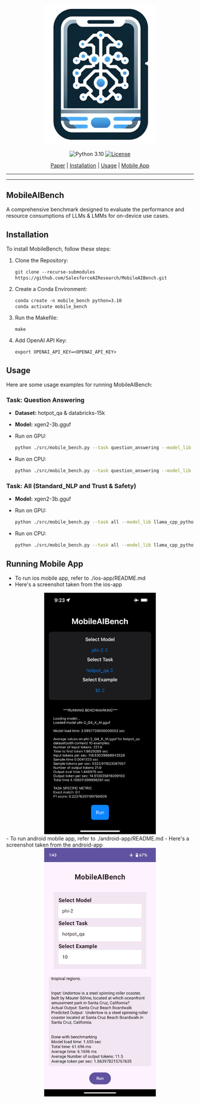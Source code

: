 <div align="center">
  <a href="https://github.com/SalesforceAIResearch/MobileAIBench"><img width="300px" height="auto" src="./image/logo1.png"></a>
</div>

<div align="center">
    
  ![Python 3.10](https://img.shields.io/pypi/pyversions/evogfuzz)
  [![License](https://img.shields.io/badge/License-Apache-green.svg)]()
  
</div>


<p align="center">
  <a href="https://arxiv.org/abs/2406.10290">Paper</a> |
  <a href="https://github.com/SalesforceAIResearch/MobileAIBench?tab=readme-ov-file#installation">Installation</a> |
  <a href="https://github.com/SalesforceAIResearch/MobileAIBench?tab=readme-ov-file#usage">Usage</a> |
  <a href="https://github.com/SalesforceAIResearch/MobileAIBench?tab=readme-ov-file#running-mobile-app">Mobile App</a> 
</p>

---

---

## MobileAIBench

A comprehensive benchmark designed to evaluate the performance and resource consumptions of LLMs & LMMs for on-device use cases.


## Installation

To install MobileBench, follow these steps:

1. Clone the Repository:
   ```shell
   git clone --recurse-submodules https://github.com/SalesforceAIResearch/MobileAIBench.git
   ```
2. Create a Conda Environment:
   ```shell
   conda create -n mobile_bench python=3.10
   conda activate mobile_bench
   ```
3. Run the Makefile:
   ```shell
   make
   ```
4. Add OpenAI API Key:
   ```shell
   export OPENAI_API_KEY=<OPENAI_API_KEY>
   ```

## Usage

Here are some usage examples for running MobileAIBench:

### Task: Question Answering

- **Dataset:** hotpot_qa & databricks-15k
- **Model:** xgen2-3b.gguf

- Run on GPU:
    ```bash
    python ./src/mobile_bench.py --task question_answering --model_lib llama_cpp_python --model_name xgen2-3b.gguf --use_gpu
    ```
- Run on CPU:
    ```bash
    python ./src/mobile_bench.py --task question_answering --model_lib llama_cpp_python --model_name xgen2-3b.gguf
    ```

### Task: All (Standard_NLP and Trust & Safety)

- **Model:** xgen2-3b.gguf

- Run on GPU:
    ```bash
    python ./src/mobile_bench.py --task all --model_lib llama_cpp_python --model_name xgen2-3b.gguf --use_gpu
    ```
- Run on CPU:
    ```bash
    python ./src/mobile_bench.py --task all --model_lib llama_cpp_python --model_name xgen2-3b.gguf
    ```
## Running Mobile App
- To run ios mobile app, refer to ./ios-app/README.md
- Here's a screenshot taken from the ios-app
<div align="center">
   <img width="300px" height="auto" src="./image/ios-app.png">
</div>
- To run android mobile app, refer to ./android-app/README.md
- Here's a screenshot taken from the android-app
<div align="center">
   <img width="300px" height="auto" src="./image/android-app.jpeg">
</div>

